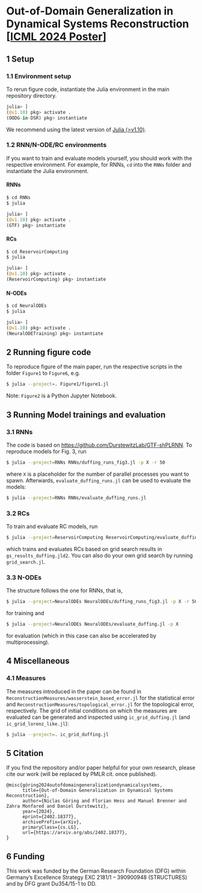 # Out-of-Domain Generalization in Dynamical Systems Reconstruction [[ICML 2024 Poster](https://icml.cc/virtual/2024/poster/32708)]

## 1 Setup
### 1.1 Environment setup
To rerun figure code, instantiate the Julia environment in the main repository directory.
```julia
julia> ]
(@v1.10) pkg> activate .
(OODG-in-DSR) pkg> instantiate
```
We recommend using the latest version of [Julia (>v1.10)](https://julialang.org/downloads/).

### 1.2 RNN/N-ODE/RC environments
If you want to train and evaluate models yourself, you should work with the respective environment. For example,
for RNNs, `cd` into the `RNNs` folder and instantiate the Julia environment.
#### RNNs
```bash
$ cd RNNs
$ julia
```
```julia
julia> ]
(@v1.10) pkg> activate .
(GTF) pkg> instantiate
```
#### RCs
```bash
$ cd ReservoirComputing
$ julia
```
```julia
julia> ]
(@v1.10) pkg> activate .
(ReservoirComputing) pkg> instantiate
```
#### N-ODEs
```bash
$ cd NeuralODEs
$ julia
```
```julia
julia> ]
(@v1.10) pkg> activate .
(NeuralODETraining) pkg> instantiate
```

## 2 Running figure code
To reproduce figure of the main paper, run the respective scripts in the folder `Figure1` to `Figure6`, e.g.
```bash
$ julia --project=. Figure1/figure1.jl
```
Note: `Figure2` is a Python Jupyter Notebook.

## 3 Running Model trainings and evaluation
### 3.1 RNNs
The code is based on https://github.com/DurstewitzLab/GTF-shPLRNN. To reproduce models for Fig. 3, run 
```bash
$ julia --project=RNNs RNNs/duffing_runs_fig3.jl -p X -r 50
```
where `X` is a placeholder for the number of parallel processes you want to spawn. Afterwards, `evaluate_duffing_runs.jl` can be used to evaluate the models:
```bash
$ julia --project=RNNs RNNs/evaluate_duffing_runs.jl
```
### 3.2 RCs
To train and evaluate RC models, run 
```bash
$ julia --project=ReservoirComputing ReservoirComputing/evaluate_duffing.jl
```
which trains and evaluates RCs based on grid search results in `gs_results_duffing.jld2`. You can also do your own grid search by running `grid_search.jl`.

### 3.3 N-ODEs
The structure follows the one for RNNs, that is,
```bash
$ julia --project=NeuralODEs NeuralODEs/duffing_runs_fig3.jl -p X -r 50
```
for training and
```bash
$ julia --project=NeuralODEs NeuralODEs/evaluate_duffing.jl -p X 
```
for evaluation (which in this case can also be accelerated by multiprocessing).

## 4 Miscellaneous
### 4.1 Measures
The measures introduced in the paper can be found in `ReconstructionMeasures/wasserstein_based_error.jl` for the statistical error and `ReconstructionMeasures/topological_error.jl` for the topological error, respectively. The grid of initial conditions on which the measures are evaluated can be generated and inspected using `ic_grid_duffing.jl` (and `ic_grid_lorenz_like.jl`):
```bash
$ julia --project=. ic_grid_duffing.jl
```
## 5 Citation
If you find the repository and/or paper helpful for your own research, please cite our work (will be replaced by PMLR cit. once published).
```
@misc{göring2024outofdomaingeneralizationdynamicalsystems,
      title={Out-of-Domain Generalization in Dynamical Systems Reconstruction}, 
      author={Niclas Göring and Florian Hess and Manuel Brenner and Zahra Monfared and Daniel Durstewitz},
      year={2024},
      eprint={2402.18377},
      archivePrefix={arXiv},
      primaryClass={cs.LG},
      url={https://arxiv.org/abs/2402.18377}, 
}
```
## 6 Funding
This work was funded by the German Research Foundation (DFG) within Germany’s Excellence Strategy EXC 2181/1 – 390900948 (STRUCTURES) and by DFG grant Du354/15-1 to DD.


